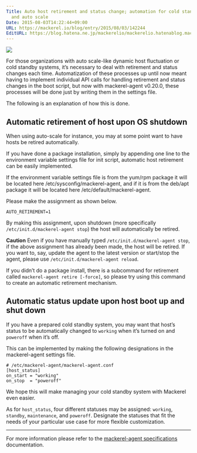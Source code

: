 ```yaml
---
Title: Auto host retirement and status change; automation for cold standby systems
  and auto scale
Date: 2015-08-03T14:22:44+09:00
URL: https://mackerel.io/blog/entry/2015/08/03/142244
EditURL: https://blog.hatena.ne.jp/mackerelio/mackerelio.hatenablog.mackerel.io/atom/entry/8454420450104345576
---
```


![](https://cdn-ak.f.st-hatena.com/images/fotolife/m/mackerelio/20150730/20150730191150_original.png)

For those organizations with auto scale-like dynamic host fluctuation or cold standby systems, it’s necessary to deal with retirement and status changes each time. Automatization of these processes up until now meant having to implement individual API calls for handling retirement and status changes in the boot script, but now with mackerel-agent v0.20.0, these processes will be done just by writing them in the settings file.

The following is an explanation of how this is done.

## Automatic retirement of host upon OS shutdown

When using auto-scale for instance, you may at some point want to have hosts be retired automatically.

If you have done a package installation, simply by appending one line to the environment variable settings file for init script, automatic host retirement can be easily implemented.

If the environment variable settings file is from the yum/rpm package it will be located here /etc/sysconfig/mackerel-agent, and if it is from the deb/apt package it will be located here /etc/default/mackerel-agent.

Please make the assignment as shown below.

```
AUTO_RETIREMENT=1
```

By making this assignment, upon shutdown (more specifically `/etc/init.d/mackerel-agent stop`) the host will automatically be retired. 

**Caution** Even if you have manually typed `/etc/init.d/mackerel-agent stop`, if the above assignment has already been made, the host will be retired. If you want to, say, update the agent to the latest version or start/stop the agent, please use  `/etc/init.d/mackerel-agent reload`.

If you didn’t do a package install, there is a subcommand for retirement called `mackerel-agent retire [-force]`, so please try using this command to create an automatic retirement mechanism.

## Automatic status update upon host boot up and shut down

If you have a prepared cold standby system, you may want that host’s status to be automatically changed to `working` when it’s turned on and `poweroff` when it’s off.

This can be implemented by making the following designations in the mackerel-agent settings file.

```
# /etc/mackerel-agent/mackerel-agent.conf
[host_status]
on_start = "working"
on_stop  = "poweroff"
```

We hope this will make managing your cold standby system with Mackerel even easier.

As for `host_status`, four different statuses may be assigned: `working`, `standby`, `maintenance`, and `poweroff`. Designate the statuses that fit the needs of your particular use case for more flexible customization.

---

For more information please refer to  the [mackerel-agent specifications](https://mackerel.io/docs/entry/spec/agent) documentation.
